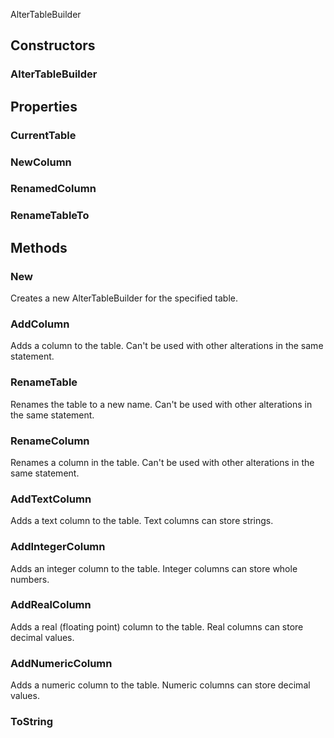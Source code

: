 <p class="title">AlterTableBuilder</p>

## Constructors


### AlterTableBuilder

<div><Declaration modifier="public" content=" <span>&lt;span class=&quot;method&quot;&gt;AlterTableBuilder&lt;/span&gt;(&lt;span class=&quot;param&quot;&gt;string&lt;/span&gt; currentTable)</span>"></Declaration></div>

## Properties


### CurrentTable
<div><Declaration modifier="public string" content=" <span>&lt;span class=&quot;property&quot;&gt;CurrentTable&lt;/span&gt; { &lt;span class=&quot;method&quot;&gt;get&lt;/span&gt;; }</span>"></Declaration></div>

### NewColumn
<div><Declaration modifier="public &lt;a href=&quot;#/api/IndustrialValley.Helpers.Sqlite/ColumnBuilder&quot; title=&quot;ColumnBuilder&quot; class=&quot;inherit-link&quot;&gt;ColumnBuilder&lt;/a&gt;" content=" <span>&lt;span class=&quot;property&quot;&gt;NewColumn&lt;/span&gt; { &lt;span class=&quot;method&quot;&gt;get&lt;/span&gt;; }</span>"></Declaration></div>

### RenamedColumn
<div><Declaration modifier="public string" content=" <span>&lt;span class=&quot;property&quot;&gt;RenamedColumn&lt;/span&gt; { &lt;span class=&quot;method&quot;&gt;get&lt;/span&gt;; }</span>"></Declaration></div>

### RenameTableTo
<div><Declaration modifier="public string" content=" <span>&lt;span class=&quot;property&quot;&gt;RenameTableTo&lt;/span&gt; { &lt;span class=&quot;method&quot;&gt;get&lt;/span&gt;; &lt;span class=&quot;method&quot;&gt;set&lt;/span&gt;; }</span>"></Declaration></div>

## Methods

### New

Creates a new AlterTableBuilder for the specified table.

<div><Declaration modifier="public static &lt;a href=&quot;#/api/IndustrialValley.Helpers.Sqlite/AlterTableBuilder&quot; title=&quot;AlterTableBuilder&quot; class=&quot;inherit-link&quot;&gt;AlterTableBuilder&lt;/a&gt;" content=" <span>&lt;span class=&quot;method&quot;&gt;New&lt;/span&gt;(&lt;span class=&quot;param&quot;&gt;string&lt;/span&gt; currentTable)</span>"></Declaration></div>

### AddColumn

Adds a column to the table. Can't be used with other alterations in the same statement.

<div><Declaration modifier="public &lt;a href=&quot;#/api/IndustrialValley.Helpers.Sqlite/AlterTableBuilder&quot; title=&quot;AlterTableBuilder&quot; class=&quot;inherit-link&quot;&gt;AlterTableBuilder&lt;/a&gt;" content=" <span>&lt;span class=&quot;method&quot;&gt;AddColumn&lt;/span&gt;(&lt;span class=&quot;param&quot;&gt;&lt;a href=&quot;#/api/IndustrialValley.Helpers.Sqlite/ColumnBuilder&quot; title=&quot;ColumnBuilder&quot; class=&quot;inherit-link&quot;&gt;ColumnBuilder&lt;/a&gt;&lt;/span&gt; column)</span>"></Declaration></div>

### RenameTable

Renames the table to a new name. Can't be used with other alterations in the same statement.

<div><Declaration modifier="public &lt;a href=&quot;#/api/IndustrialValley.Helpers.Sqlite/AlterTableBuilder&quot; title=&quot;AlterTableBuilder&quot; class=&quot;inherit-link&quot;&gt;AlterTableBuilder&lt;/a&gt;" content=" <span>&lt;span class=&quot;method&quot;&gt;RenameTable&lt;/span&gt;(&lt;span class=&quot;param&quot;&gt;string&lt;/span&gt; newName)</span>"></Declaration></div>

### RenameColumn

Renames a column in the table. Can't be used with other alterations in the same statement.

<div><Declaration modifier="public &lt;a href=&quot;#/api/IndustrialValley.Helpers.Sqlite/AlterTableBuilder&quot; title=&quot;AlterTableBuilder&quot; class=&quot;inherit-link&quot;&gt;AlterTableBuilder&lt;/a&gt;" content=" <span>&lt;span class=&quot;method&quot;&gt;RenameColumn&lt;/span&gt;(&lt;span class=&quot;param&quot;&gt;string&lt;/span&gt; oldName, &lt;span class=&quot;param&quot;&gt;string&lt;/span&gt; newName)</span>"></Declaration></div>

### AddTextColumn

Adds a text column to the table. Text columns can store strings.

<div><Declaration modifier="public &lt;a href=&quot;#/api/IndustrialValley.Helpers.Sqlite/AlterTableBuilder&quot; title=&quot;AlterTableBuilder&quot; class=&quot;inherit-link&quot;&gt;AlterTableBuilder&lt;/a&gt;" content=" <span>&lt;span class=&quot;method&quot;&gt;AddTextColumn&lt;/span&gt;(&lt;span class=&quot;param&quot;&gt;string&lt;/span&gt; name, &lt;span class=&quot;param&quot;&gt;bool&lt;/span&gt; isNullable = true)</span>"></Declaration></div>

### AddIntegerColumn

Adds an integer column to the table. Integer columns can store whole numbers.

<div><Declaration modifier="public &lt;a href=&quot;#/api/IndustrialValley.Helpers.Sqlite/AlterTableBuilder&quot; title=&quot;AlterTableBuilder&quot; class=&quot;inherit-link&quot;&gt;AlterTableBuilder&lt;/a&gt;" content=" <span>&lt;span class=&quot;method&quot;&gt;AddIntegerColumn&lt;/span&gt;(&lt;span class=&quot;param&quot;&gt;string&lt;/span&gt; name, &lt;span class=&quot;param&quot;&gt;bool&lt;/span&gt; isNullable = true)</span>"></Declaration></div>

### AddRealColumn

Adds a real (floating point) column to the table. Real columns can store decimal values.

<div><Declaration modifier="public &lt;a href=&quot;#/api/IndustrialValley.Helpers.Sqlite/AlterTableBuilder&quot; title=&quot;AlterTableBuilder&quot; class=&quot;inherit-link&quot;&gt;AlterTableBuilder&lt;/a&gt;" content=" <span>&lt;span class=&quot;method&quot;&gt;AddRealColumn&lt;/span&gt;(&lt;span class=&quot;param&quot;&gt;string&lt;/span&gt; name, &lt;span class=&quot;param&quot;&gt;bool&lt;/span&gt; isNullable = true)</span>"></Declaration></div>

### AddNumericColumn

Adds a numeric column to the table. Numeric columns can store decimal values.

<div><Declaration modifier="public &lt;a href=&quot;#/api/IndustrialValley.Helpers.Sqlite/AlterTableBuilder&quot; title=&quot;AlterTableBuilder&quot; class=&quot;inherit-link&quot;&gt;AlterTableBuilder&lt;/a&gt;" content=" <span>&lt;span class=&quot;method&quot;&gt;AddNumericColumn&lt;/span&gt;(&lt;span class=&quot;param&quot;&gt;string&lt;/span&gt; name, &lt;span class=&quot;param&quot;&gt;bool&lt;/span&gt; isNullable = true)</span>"></Declaration></div>

### ToString

<div><Declaration modifier="public override string" content=" <span>&lt;span class=&quot;method&quot;&gt;ToString&lt;/span&gt;()</span>"></Declaration></div>

